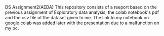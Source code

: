 DS Assignment2(AEDA)
This repository consists of a reeport based on the previous assignment of Exploratory data analysis, the colab notebook's pdf and the csv file of the dataset given to me.
The link to my notebook on google colab was added later with the presentation due to a malfunction on my pc.

